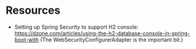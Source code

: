 # Resources

- Setting up Spring Security to support H2 console: https://dzone.com/articles/using-the-h2-database-console-in-spring-boot-with (The WebSecurityConfigurerAdapter is the important bit.)